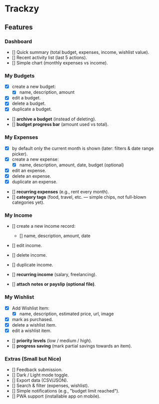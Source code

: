 # Trackzy

## Features

### Dashboard

- [] Quick summary (total budget, expenses, income, wishlist value).
- [] Recent activity list (last 5 actions).
- [] Simple chart (monthly expenses vs income).

### My Budgets

- [x] create a new budget:
  - [x] name, description, amount
- [x] edit a budget.
- [x] delete a budget.
- [x] duplicate a budget.

- [] **archive a budget** (instead of deleting).
- [] **budget progress bar** (amount used vs total).

### My Expenses

- [x] by default only the current month is shown (later: filters & date range picker).
- [x] create a new expense:
  - [x] name, description, amount, date, budget (optional)
- [x] edit an expense.
- [x] delete an expense.
- [x] duplicate an expense.

- [] **recurring expenses** (e.g., rent every month).
- [] **category tags** (food, travel, etc. — simple chips, not full-blown categories yet).

### My Income

- [] create a new income record:
  - [] name, description, amount, date
- [] edit income.
- [] delete income.
- [] duplicate income.

- [] **recurring income** (salary, freelancing).
- [] **attach notes or payslip (optional file)**.

### My Wishlist

- [x] Add Wishlist Item:
  - [x] name, description, estimated price, url, image
- [x] mark as purchased.
- [x] delete a wishlist item.
- [x] edit a wishlist item.

- [] **priority levels** (low / medium / high).
- [] **progress saving** (mark partial savings towards an item).

### Extras (Small but Nice)

- [] Feedback submission.
- [] Dark / Light mode toggle.
- [] Export data (CSV/JSON).
- [] Search & filter (expenses, wishlist).
- [] Simple notifications (e.g., "budget limit reached").
- [] PWA support (installable app on mobile).
